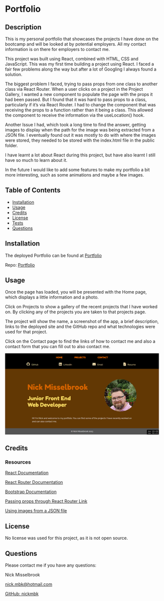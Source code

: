 
  # Portfolio

  ## Description

  This is my personal portfolio that showcases the projects I have done on the bootcamp and will be looked at by potential employers.  All my contact information is on there for employers to contact me.

  This project was built using React, combined with HTML, CSS and JavaScript.  This was my first time building a project using React.  I faced a fair few problems along the way but after a lot of Googling I always found a solution.

  The biggest problem I faced, trying to pass props from one class to another class via React Router.  When a user clicks on a project in the Project Gallery, I wanted a new component to populate the page with the props it had been passed.  But I found that it was hard to pass props to a class, particularly if it’s via React Router.  I had to change the component that was receiving the props to a function rather than it being a class.  This allowed the component to receive the information via the useLocation() hook.
  
  Another Issue I had, which took a long time to find the answer, getting images to display when the path for the image was being extracted from a JSON file.  I eventually found out it was mostly to do with where the images were stored, they needed to be stored with the index.html file in the public folder.

  I have learnt a lot about React during this project, but have also learnt I still have so much to learn about it.  

  In the future I would like to add some features to make my portfolio a bit more interesting, such as some animations and maybe a few images.

  ## Table of Contents

  - [Installation](#installation)
  - [Usage](#usage)
  - [Credits](#credits)
  - [License](#license)
  - [Tests](#tests)
  - [Questions](#questions)

  ## Installation

  The deployed Portfolio can be found at [Portfolio](https://nickmbk.github.io/nickmbk-portfolio)

  Repo: [Portfolio](https://www.github.com/nickmbk/nickmbk-portfolio)

  ## Usage

  Once the page has loaded, you will be presented with the Home page, which displays a little information and a photo.
  
  Click on Projects to show a gallery of the recent projects that I have worked on.  By clicking any of the projects you are taken to that projects page.
  
  The project will show the name, a screenshot of the app, a brief description, links to the deployed site and the GitHub repo and what technologies were used for that project.
  
  Click on the Contact page to find the links of how to contact me and also a contact form that you can fill out to also contact me.

  ![Portfolio Screenshot](./src/images/portfolio-screenshot.png)

  ## Credits

  ### Resources
  
  [React Documentation](https://reactjs.org/docs/getting-started.html)

  [React Router Documentation](https://reactrouter.com/en/main)

  [Bootstrap Documentation](https://getbootstrap.com/docs/5.3/getting-started/introduction/)

  [Passing props through React Router Link](https://ui.dev/react-router-pass-props-to-link)

  [Using images from a JSON file](https://www.youtube.com/watch?v=NWG1Ygt1k1k&t=381s)

  ## License
  
  No license was used for this project, as it is not open source.

  ## Questions

  Please contact me if you have any questions:

  Nick Misselbrook

  [nick.mbk@hotmail.com](nick.mbk@hotmail.com)

  [GitHub: nickmbk](https://www.github.com/nickmbk)


  